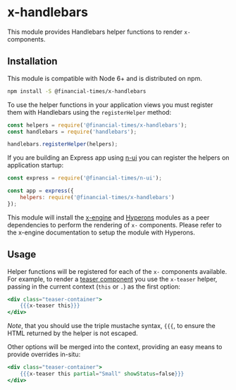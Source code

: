 # x-handlebars

This module provides Handlebars helper functions to render `x-` components.

## Installation

This module is compatible with Node 6+ and is distributed on npm.

```bash
npm install -S @financial-times/x-handlebars
```

To use the helper functions in your application views you must register them with Handlebars using the `registerHelper` method:

```js
const helpers = require('@financial-times/x-handlebars');
const handlebars = require('handlebars');

handlebars.registerHelper(helpers);
```

If you are building an Express app using [n-ui][n-ui] you can register the helpers on application startup:

```js
const express = require('@financial-times/n-ui');

const app = express({
	helpers: require('@financial-times/x-handlebars')
});
```

This module will install the [x-engine][x-engine] and [Hyperons][hyperons] modules as a peer dependencies to perform the rendering of `x-` components. Please refer to the x-engine documentation to setup the module with Hyperons.

[n-ui]: https://github.com/Financial-Times/n-ui/
[x-engine]: https://github.com/Financial-Times/x-dash/tree/master/packages/x-engine
[hyperons]: https://github.com/i-like-robots/hyperons

## Usage

Helper functions will be registered for each of the `x-` components available. For example, to render a [teaser component][teaser] you use the `x-teaser` helper, passing in the current context (`this` or `.`) as the first option:

```handlebars
<div class="teaser-container">
	{{{x-teaser this}}}
</div>
```

_Note_, that you should use the triple mustache syntax, `{{{`, to ensure the HTML returned by the helper is not escaped.

Other options will be merged into the context, providing an easy means to provide overrides in-situ:

```handlebars
<div class="teaser-container">
	{{{x-teaser this partial="Small" showStatus=false}}}
</div>
```

[teaser]: /components/x-teaser/readme.md
